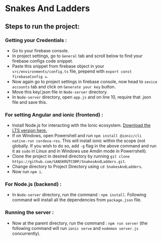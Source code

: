 # Snakes And Ladders
## Steps to run the project:

### Getting your Credentials :
* Go to your firebase console.
* In project settings, go to ```General``` tab and scroll below to find your firebase configs code snippet.
* Paste this snippet from firebase object in your ```src/environments/config.ts``` file, prepend with ```export const firebaseConfig =```.
* Now again go to project settings in firebase console, now head to ```sevice accounts``` tab and click on ```Generate your key``` button.
* Move this key/.json file in ```Node-server``` directory.
* In ```Node-server``` directory, open ```app.js``` and on line 10, require that .json file and save this.

### For setting Angular and ionic (frontend) :
* Install Node.js for interacting with the Ionic ecosystem. [Download the LTS version here.](https://nodejs.org/en/)
* If on Windows, open Powershell and run ```npm install @ionic/cli native-run cordova-res```. This will install ionic within the scope (not globally. If you wish to do so, add ```-g``` flag in the above command and run it as ```sudo``` in Linux and in Windows use Amdin mode in Powerrshell).
* Clone the project in desired directory by running ```git clone https://github.com/SANSKRUTCORP/SnakesAndLadders.git```.
* Change directory to Project Directory using ```cd SnakesAndLadders```.
* Now run ```npm i```.

### For Node.js (backend) :
* In ```Node-server``` directory, run the command : ```npm install```. Following command will install all the dependencies from ```package.json``` file.

### Running the server : 
* Now at the parent directory, run the command : ```npm run server``` (the following command will run ```ionic serve``` and ```nodemon server.js``` concurrently).

